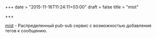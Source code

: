 +++
date = "2015-11-16T11:24:11+03:00"
draft = false
title = "mist"

+++

<p><a href="https://github.com/nanopack/mist">mist</a>&nbsp;- Распределенный pub-sub сервис с возможностью добавления тегов к сообщению.</p>

